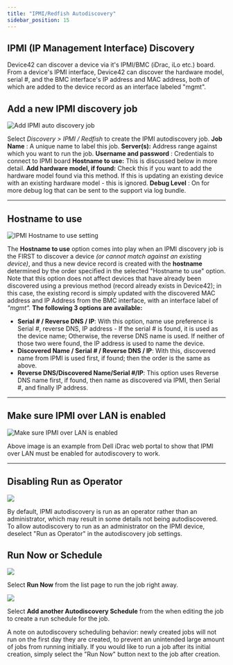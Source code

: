 ```yaml
---
title: "IPMI/Redfish Autodiscovery"
sidebar_position: 15
---
```


## IPMI (IP Management Interface) Discovery

Device42 can discover a device via it's IPMI/BMC (iDrac, iLo etc.) board. From a device's IPMI interface, Device42 can discover the hardware model, serial #, and the BMC interface's IP address and MAC address, both of which are added to the device record as an interface labeled "mgmt".

## Add a new IPMI discovery job

![Add IPMI auto discovery job](/assets/images/IPMI-auto-discovery.png)

Select _Discovery > IPMI / Redfish_ to create the IPMI autodiscovery job. **Job Name** : A unique name to label this job. **Server(s):** Address range against which you want to run the job. **Username and password** : Credentials to connect to IPMI board **Hostname to use:** This is discussed below in more detail. **Add hardware model, if found:** Check this if you want to add the hardware model found via this method. If this is updating an existing device with an existing hardware model - this is ignored. **Debug Level** : On for more debug log that can be sent to the support via log bundle.

* * *

## Hostname to use

![IPMI Hostname to use setting](/assets/images/ipmi-job-small.png) 

The **Hostname to use** option comes into play when an IPMI discovery job is the FIRST to discover a device _(or cannot match against an existing device)_, and thus a new device record is created with the **hostname** determined by the order specified in the selected "Hostname to use" option. Note that this option does not affect devices that have already been discovered using a previous method (record already exists in Device42); in this case, the existing record is simply updated with the discovered MAC address and IP Address from the BMC interface, with an interface label of _"mgmt"._ **The following 3 options are available:**

- **Serial # / Reverse DNS / IP**: With this option, name use preference is Serial #, reverse DNS, IP address - If the serial # is found, it is used as the device name; Otherwise, the reverse DNS name is used. If neither of those two were found, the IP address is used to name the device.
- **Discovered Name / Serial # / Reverse DNS / IP**: With this, discovered name from IPMI is used first, if found; then the order is the same as above.
- **Reverse DNS/Discovered Name/Serial #/IP**: This option uses Reverse DNS name first, if found, then name as discovered via IPMI, then Serial #, and finally IP address.

* * *

## Make sure IPMI over LAN is enabled

![Make sure IPMI over LAN is enabled](/assets/images/ipmi-settings.png)

Above image is an example from Dell iDrac web portal to show that IPMI over LAN must be enabled for autodiscovery to work.

* * *

## Disabling Run as Operator

![](/assets/images/AD_IPMI-Redfish_Run-as-Op-box.png)

By default, IPMI autodiscovery is run as an operator rather than an administrator, which may result in some details not being autodiscovered. To allow autodiscovery to run as an administrator on the IPMI device, deselect "Run as Operator" in the autodiscovery job settings.

## Run Now or Schedule

![](/assets/images/image-700x115.png)

Select **Run Now** from the list page to run the job right away.

![](/assets/images/AD_Blade-Discovery-Run-Schedule.png)

Select **Add another Autodiscovery Schedule** from the when editing the job to create a run schedule for the job.

A note on autodiscovery scheduling behavior: newly created jobs will not run on the first day they are created, to prevent an unintended large amount of jobs from running initially. If you would like to run a job after its initial creation, simply select the "Run Now" button next to the job after creation.
